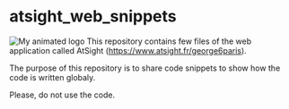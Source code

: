 # atsight_web_snippets
![My animated logo](preview.png)
This repository contains few files of the web application called AtSight (https://www.atsight.fr/george6paris).

The purpose of this repository is to share code snippets to show how the code is written globaly.

Please, do not use the code.

